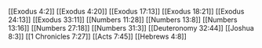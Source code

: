 [[Exodus 4:2]]
[[Exodus 4:20]]
[[Exodus 17:13]]
[[Exodus 18:21]]
[[Exodus 24:13]]
[[Exodus 33:11]]
[[Numbers 11:28]]
[[Numbers 13:8]]
[[Numbers 13:16]]
[[Numbers 27:18]]
[[Numbers 31:3]]
[[Deuteronomy 32:44]]
[[Joshua 8:3]]
[[1 Chronicles 7:27]]
[[Acts 7:45]]
[[Hebrews 4:8]]

